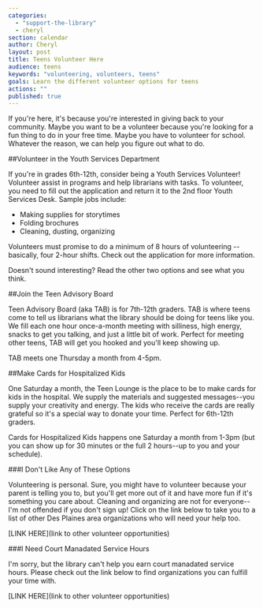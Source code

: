 ```yaml
---
categories: 
  - "support-the-library"
  - cheryl
section: calendar
author: Cheryl
layout: post
title: Teens Volunteer Here
audience: teens
keywords: "volunteering, volunteers, teens"
goals: Learn the different volunteer options for teens
actions: ""
published: true
---
```


If you're here, it's because you're interested in giving back to your community. Maybe you want to be a volunteer because you're looking for a fun thing to do in your free time. Maybe you have to volunteer for school. Whatever the reason, we can help you figure out what to do.

##Volunteer in the Youth Services Department

If you're in grades 6th-12th, consider being a Youth Services Volunteer! Volunteer assist in programs and help librarians with tasks. To volunteer, you need to fill out the application and return it to the 2nd floor Youth Services Desk. Sample jobs include:
- Making supplies for storytimes
- Folding brochures 
- Cleaning, dusting, organizing

Volunteers must promise to do a minimum of 8 hours of volunteering -- basically, four 2-hour shifts. Check out the application for more information.

Doesn't sound interesting? Read the other two options and see what you think.

##Join the Teen Advisory Board

Teen Advisory Board (aka TAB) is for 7th-12th graders. TAB is where teens come to tell us librarians what the library should be doing for teens like you. We fill each one hour once-a-month meeting with silliness, high energy, snacks to get you talking, and just a little bit of work. Perfect for meeting other teens, TAB will get you hooked and you'll keep showing up.

TAB meets one Thursday a month from 4-5pm. 

##Make Cards for Hospitalized Kids

One Saturday a month, the Teen Lounge is the place to be to make cards for kids in the hospital. We supply the materials and suggested messages--you supply your creativity and energy. The kids who receive the cards are really grateful so it's a special way to donate your time. Perfect for 6th-12th graders.

Cards for Hospitalized Kids happens one Saturday a month from 1-3pm (but you can show up for 30 minutes or the full 2 hours--up to you and your schedule).


###I Don't Like Any of These Options

Volunteering is personal. Sure, you might have to volunteer because your parent is telling you to, but you'll get more out of it and have more fun if it's something you care about. Cleaning and organizing are not for everyone--I'm not offended if you don't sign up! Click on the link below to take you to a list of other Des Plaines area organizations who will need your help too. 

[LINK HERE](link to other volunteer opportunities)

###I Need Court Manadated Service Hours

I'm sorry, but the library can't help you earn court manadated service hours. Please check out the link below to find organizations you can fulfill your time with.

[LINK HERE](link to other volunteer opportunities)